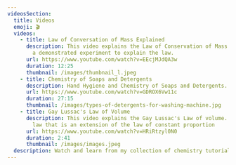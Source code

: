 ```yaml
---
videosSection:
  title: Videos
  emoji: 🎬
  videos:
    - title: Law of Conversation of Mass Explained
      description: This video explains the Law of Conservation of Mass in detail with
        a demonstrated experiment to explain the law.
      url: https://www.youtube.com/watch?v=EEcjMJdQA3w
      duration: 12:25
      thumbnail: /images/thumbnail_l.jpeg
    - title: Chemistry of Soaps and Detergents
      description: Hand Hygiene and Chemistry of Soaps and Detergents.
      url: https://www.youtube.com/watch?v=GDROX6Vw11c
      duration: 27:15
      thumbnail: /images/types-of-detergents-for-washing-machine.jpg
    - title: Gay Lussac's Law of Volume
      description: This video explains the Gay Lussac's Law of volume. A very simple
        law that is an extension of the law of constant proportion
      url: https://www.youtube.com/watch?v=HRiRtzyl0N0
      duration: 2:41
      thumbnail: /images/images.jpeg
  description: Watch and learn from my collection of chemistry tutorials and demonstrations.
---
```

